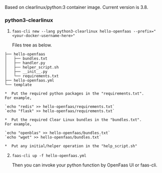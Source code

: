 Based on clearlinux/python:3 container image.
Current version is 3.8.

### python3-clearlinux
1.  `faas-cli new --lang python3-clearlinux hello-openfaas --prefix="<your-docker-username-here>"`

    Files tree as below.
>
    ├── hello-openfaas
    │   ├── bundles.txt
    │   ├── handler.py
    │   ├── helper_script.sh
    │   ├── __init__.py
    │   └── requirements.txt
    ├── hello-openfaas.yml
    └── template

    *  Put the required python packages in the "requirements.txt".
    For example,

    `echo "redis" >> hello-openfaas/requirements.txt`
    `echo "flask" >> hello-openfaas/requirements.txt`

    *  Put the required Clear Linux bundles in the "bundles.txt".
    For example,

    `echo "openblas" >> hello-openfaas/bundles.txt`
    `echo "wget" >> hello-openfaas/bundles.txt`

    *  Put any initial/helper operation in the "help_script.sh"

2.  `faas-cli up -f hello-openfaas.yml`

    Then you can invoke your python function by OpenFaas UI or faas-cli.
